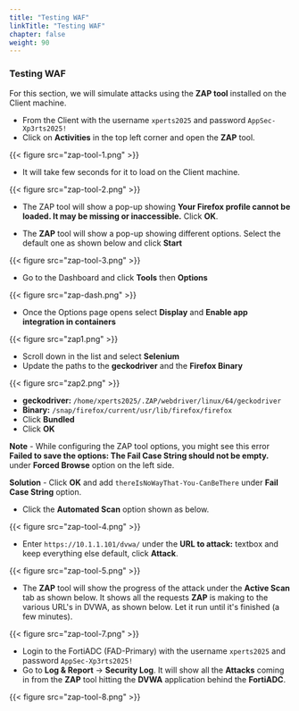 ```yaml
---
title: "Testing WAF"
linkTitle: "Testing WAF"
chapter: false
weight: 90
---
```


### Testing WAF

For this section, we will simulate attacks using the **ZAP tool** installed on the Client machine.

* From the Client with the username ```xperts2025``` and password ```AppSec-Xp3rts2025!```
* Click on **Activities** in the top left corner and open the **ZAP** tool.

{{< figure src="zap-tool-1.png" >}}

* It will take few seconds for it to load on the Client machine. 

{{< figure src="zap-tool-2.png" >}}

* The ZAP tool will show a pop-up showing **Your Firefox profile cannot be loaded. It may be missing or inaccessible.** Click **OK**.

* The **ZAP** tool will show a pop-up showing different options. Select the default one as shown below and click **Start**

{{< figure src="zap-tool-3.png" >}}

* Go to the Dashboard and click **Tools** then **Options**

{{< figure src="zap-dash.png" >}}

* Once the Options page opens select **Display** and **Enable app integration in containers**

{{< figure src="zap1.png" >}}

* Scroll down in the list and select **Selenium**
* Update the paths to the **geckodriver** and the **Firefox Binary**

{{< figure src="zap2.png" >}}

* **geckodriver:** ```/home/xperts2025/.ZAP/webdriver/linux/64/geckodriver```
* **Binary:** ```/snap/firefox/current/usr/lib/firefox/firefox```
* Click **Bundled**
* Click **OK**

**Note** - While configuring the ZAP tool options, you might see this error **Failed to save the options: The Fail Case String should not be empty.** under **Forced Browse** option on the left side.

**Solution** - Click **OK** and add ```thereIsNoWayThat-You-CanBeThere``` under **Fail Case String** option.

* Click the **Automated Scan** option shown as below. 

{{< figure src="zap-tool-4.png" >}}

* Enter ```https://10.1.1.101/dvwa/``` under the **URL to attack:** textbox and keep everything else default, click **Attack**. 

{{< figure src="zap-tool-5.png" >}}

* The **ZAP** tool will show the progress of the attack under the **Active Scan** tab as shown below. It shows all the requests **ZAP** is making to the various URL's in DVWA, as shown below. Let it run until it's finished (a few minutes).

{{< figure src="zap-tool-7.png" >}}

* Login to the FortiADC (FAD-Primary) with the username ```xperts2025``` and password ```AppSec-Xp3rts2025!```
* Go to **Log & Report** → **Security Log**. It will show all the **Attacks** coming in from the **ZAP** tool hitting the **DVWA** application behind the **FortiADC**. 

{{< figure src="zap-tool-8.png" >}}
